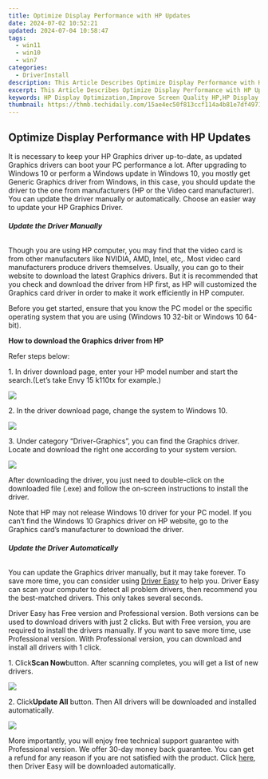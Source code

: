 ```yaml
---
title: Optimize Display Performance with HP Updates
date: 2024-07-02 10:52:21
updated: 2024-07-04 10:58:47
tags:
  - win11
  - win10
  - win7
categories:
  - DriverInstall
description: This Article Describes Optimize Display Performance with HP Updates
excerpt: This Article Describes Optimize Display Performance with HP Updates
keywords: HP Display Optimization,Improve Screen Quality HP,HP Display Updates Guide,Enhanced HP Screen Performance,HP Display Update Benefits,Optimize HP Displays,HP Display Performance Improvement
thumbnail: https://thmb.techidaily.com/15ae4ec50f813ccf114a4b81e7df4971867857563b2d6cb86a1f4c6b8ae4a880.jpg
---
```


## Optimize Display Performance with HP Updates

It is necessary to keep your HP Graphics driver up-to-date, as updated Graphics drivers can boot your PC performance a lot. After upgrading to Windows 10 or perform a Windows update in Windows 10, you mostly get Generic Graphics driver from Windows, in this case, you should update the driver to the one from manufacturers (HP or the Video card manufacturer). You can update the driver manually or automatically. Choose an easier way to update your HP Graphics Driver.  
  
###### **Update the Driver Manually**
  
Though you are using HP computer, you may find that the video card is from other manufacuters like NVIDIA, AMD, Intel, etc,. Most video card manufacturers produce drivers themselves. Usually, you can go to their website to download the latest Graphics drivers. But it is recommended that you check and download the driver from HP first, as HP will customized the Graphics card driver in order to make it work efficiently in HP computer.  
  
Before you get started, ensure that you know the PC model or the specific operating system that you are using (Windows 10 32-bit or Windows 10 64-bit).  
  
**How to download the Graphics driver from HP**
  
Refer steps below:  
  
 1\. In driver download page, enter your HP model number and start the search.(Let’s take Envy 15 k110tx for example.)  
  
![](https://images.drivereasy.com/wp-content/uploads/2016/08/img_57ad4424aa19a.png)
  
 2\. In the driver download page, change the system to Windows 10\.
  
![](https://images.drivereasy.com/wp-content/uploads/2016/08/img_57ad44c51bb2d.jpg)

 3\. Under category “Driver-Graphics”, you can find the Graphics driver. Locate and download the right one according to your system version.
  
![](https://images.drivereasy.com/wp-content/uploads/2016/08/img_57ad46ac400ee.png)
  
 After downloading the driver, you just need to double-click on the downloaded file (.exe) and follow the on-screen instructions to install the driver.
  
 Note that HP may not release Windows 10 driver for your PC model. If you can’t find the Windows 10 Graphics driver on HP website, go to the Graphics card’s manufacturer to download the driver.

###### **Update the Driver Automatically**
  
You can update the Graphics driver manually, but it may take forever. To save more time, you can consider using [Driver Easy](https://tools.techidaily.com/drivereasy/download/) to help you. Driver Easy can scan your computer to detect all problem drivers, then recommend you the best-matched drivers. This only takes several seconds.  
  
Driver Easy has Free version and Professional version. Both versions can be used to download drivers with just 2 clicks. But with Free version, you are required to install the drivers manually. If you want to save more time, use Professional version. With Professional version, you can download and install all drivers with 1 click.  
  
1\. Click**Scan Now**button. After scanning completes, you will get a list of new drivers.
  
![](https://images.drivereasy.com/wp-content/uploads/2017/04/img_58feef8535796.png)

 2\. Click**Update All** button. Then All drivers will be downloaded and installed automatically.  

![](https://images.drivereasy.com/wp-content/uploads/2017/04/img_58feefa0e7d29.jpg)

More importantly, you will enjoy free technical support guarantee with Professional version. We offer 30-day money back guarantee. You can get a refund for any reason if you are not satisfied with the product. Click [here](https://tools.techidaily.com/drivereasy/download/), then Driver Easy will be downloaded automatically.

<ins class="adsbygoogle"
     style="display:block"
     data-ad-format="autorelaxed"
     data-ad-client="ca-pub-7571918770474297"
     data-ad-slot="1223367746"></ins>



<ins class="adsbygoogle"
     style="display:block"
     data-ad-client="ca-pub-7571918770474297"
     data-ad-slot="8358498916"
     data-ad-format="auto"
     data-full-width-responsive="true"></ins>
